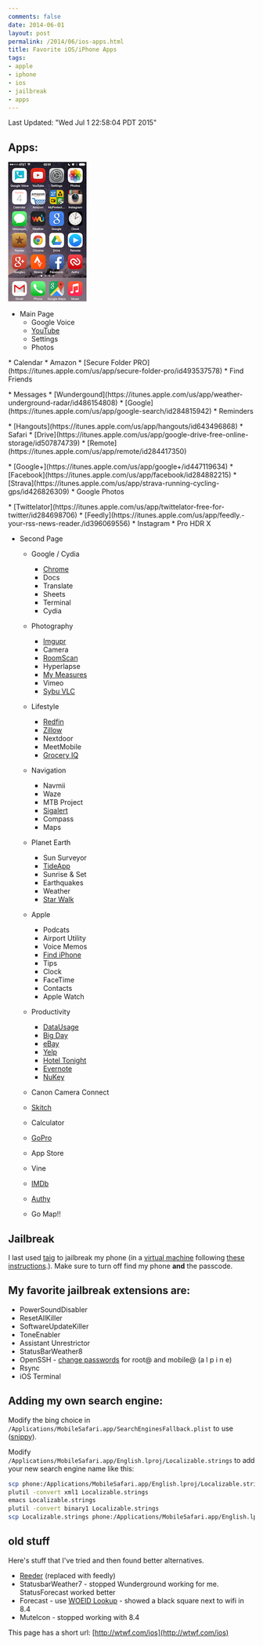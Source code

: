 ```yaml
---
comments: false
date: 2014-06-01
layout: post
permalink: /2014/06/ios-apps.html
title: Favorite iOS/iPhone Apps
tags:
- apple
- iphone
- ios
- jailbreak
- apps
---
```


Last Updated: "Wed Jul  1 22:58:04 PDT 2015"

## Apps:

![iPhoneHome right](/assets/images/iPhoneHome.png)

* Main Page
  * Google Voice
  * [YouTube](https://itunes.apple.com/us/app/youtube/id544007664)
  * Settings
  * Photos
<p>
  * Calendar
  * Amazon
  * [Secure Folder PRO](https://itunes.apple.com/us/app/secure-folder-pro/id493537578)
  * Find Friends
<p>
  * Messages
  * [Wundergound](https://itunes.apple.com/us/app/weather-underground-radar/id486154808)
  * [Google](https://itunes.apple.com/us/app/google-search/id284815942)
  * Reminders
<p>
  * [Hangouts](https://itunes.apple.com/us/app/hangouts/id643496868)
  * Safari
  * [Drive](https://itunes.apple.com/us/app/google-drive-free-online-storage/id507874739)
  * [Remote](https://itunes.apple.com/us/app/remote/id284417350)
<p>
  * [Google+](https://itunes.apple.com/us/app/google+/id447119634)
  * [Facebook](https://itunes.apple.com/us/app/facebook/id284882215)
  * [Strava](https://itunes.apple.com/us/app/strava-running-cycling-gps/id426826309)
  * Google Photos
<p>
  * [Twittelator](https://itunes.apple.com/us/app/twittelator-free-for-twitter/id284698706)
  * [Feedly](https://itunes.apple.com/us/app/feedly.-your-rss-news-reader./id396069556)
  * Instagram
  * Pro HDR X
<p>

* Second Page
  * Google / Cydia
     * [Chrome](https://itunes.apple.com/us/app/chrome-web-browser-by-google/id535886823)
     * Docs
     * Translate
     * Sheets
     * Terminal
     * Cydia
  * Photography
     * [Imgupr](https://itunes.apple.com/us/app/imgupr-photo-uploader-for/id498636755)
     * Camera
     * [RoomScan](https://itunes.apple.com/us/app/roomscan-app-that-draws-floor/id571436618)
     * Hyperlapse
     * [My Measures](https://itunes.apple.com/us/app/my-measures-dimensions-pro/id450797313)
     * Vimeo
     * [Sybu VLC](https://itunes.apple.com/us/app/sybu-remote-control-for-vlc/id418058537)

  * Lifestyle
     * [Redfin](https://itunes.apple.com/us/app/real-estate-by-redfin-search/id327962480)
     * [Zillow](https://itunes.apple.com/us/app/real-estate-by-zillow-homes/id310738695)
     * Nextdoor
     * MeetMobile
     * [Grocery IQ](https://itunes.apple.com/us/app/grocery-iq/id290591617)
  * Navigation
     * Navmii
     * Waze
     * MTB Project
     * [Sigalert](https://itunes.apple.com/us/app/sigalert.com-live-traffic/id424889327)
     * Compass
     * Maps
  * Planet Earth
     * Sun Surveyor
     * [TideApp](https://itunes.apple.com/us/app/tideapp/id288399415)
     * Sunrise & Set
     * Earthquakes
     * Weather
     * [Star Walk](https://itunes.apple.com/us/app/star-walk-5-stars-astronomy/id295430577)
  * Apple
     * Podcats
     * Airport Utility
     * Voice Memos
     * [Find iPhone](https://itunes.apple.com/us/app/find-my-iphone/id376101648)
     * Tips
     * Clock
     * FaceTime
     * Contacts
     * Apple Watch
  * Productivity
     * [DataUsage](https://itunes.apple.com/us/app/data-usage/id386950560)
     * [Big Day](https://itunes.apple.com/us/app/big-day-event-countdown/id295759189)
     * [eBay](https://itunes.apple.com/us/app/ebay/id282614216)
     * [Yelp](https://itunes.apple.com/us/app/yelp/id284910350)
     * [Hotel Tonight](https://itunes.apple.com/us/app/hotel-tonight/id407690035)
     * [Evernote](https://itunes.apple.com/us/app/evernote/id281796108)
     * [NuKey](https://itunes.apple.com/us/app/nukey-numeric-keyboard/id933619993)
  * Canon Camera Connect
  * [Skitch](https://itunes.apple.com/us/app/skitch-snap.-mark-up.-send./id490505997)
  * Calculator
  * [GoPro](https://itunes.apple.com/us/app/gopro-app/id561350520)
  * App Store
  * Vine
  * [IMDb](https://itunes.apple.com/us/app/imdb-movies-tv/id342792525)
  * [Authy](https://itunes.apple.com/us/app/authy/id494168017)
  * Go Map!!

## Jailbreak

I last used [taig](http://www.taig.com/en/) to jailbreak my phone (in a [virtual machine](http://vitrualbox.org/) following [these instructions](https://www.reddit.com/r/jailbreak/comments/3ayxzk/tutorial_how_to_taig_jailbreak_on_a_mac_and_linux/).). Make sure to turn off find my phone **and** the passcode.

## My favorite jailbreak extensions are:

* PowerSoundDisabler
* ResetAllKiller
* SoftwareUpdateKiller
* ToneEnabler
* Assistant Unrestrictor
* StatusBarWeather8
* OpenSSH - [change passwords](http://cydia.saurik.com/password.html) for root@ and mobile@ (a l p i n e)
* Rsync
* iOS Terminal

## Adding my own search engine:

Modify the bing choice in `/Applications/MobileSafari.app/SearchEnginesFallback.plist` to use ([snippy](http://wtwf.com/snippy)).

Modify `/Applications/MobileSafari.app/English.lproj/Localizable.strings` to add your new search engine name like this:

```bash
scp phone:/Applications/MobileSafari.app/English.lproj/Localizable.strings .
plutil -convert xml1 Localizable.strings
emacs Localizable.strings
plutil -convert binary1 Localizable.strings
scp Localizable.strings phone:/Applications/MobileSafari.app/English.lproj/
```

## old stuff

Here's stuff that I've tried and then found better alternatives.

* [Reeder](http://reederapp.com/ios/) (replaced with feedly)
* StatusbarWeather7 - stopped Wunderground working for me. StatusForecast worked better
* Forecast - use [WOEID Lookup](http://woeid.rosselliot.co.nz/lookup/) - showed a black square next to wifi in 8.4
* MuteIcon - stopped working with 8.4

This page has a short url: [http://wtwf.com/ios](http://wtwf.com/ios)
